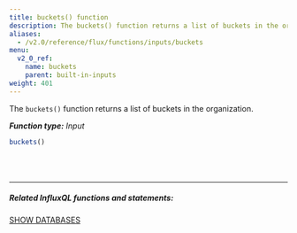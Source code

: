 ```yaml
---
title: buckets() function
description: The buckets() function returns a list of buckets in the organization.
aliases:
  - /v2.0/reference/flux/functions/inputs/buckets
menu:
  v2_0_ref:
    name: buckets
    parent: built-in-inputs
weight: 401
---
```


The `buckets()` function returns a list of buckets in the organization.

_**Function type:** Input_

```js
buckets()
```

<hr style="margin-top:4rem"/>

##### Related InfluxQL functions and statements:
[SHOW DATABASES](https://docs.influxdata.com/influxdb/latest/query_language/schema_exploration/#show-databases)
